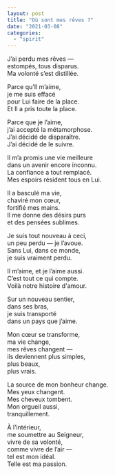 ```yaml
---
layout: post
title: "Où sont mes rêves ?"
date: "2021-03-08"
categories:
  - "spirit"
---
```


J’ai perdu mes rêves —  
estompés, tous disparus.  
Ma volonté s’est distillée.  

Parce qu’Il m’aime,  
je me suis effacé  
pour Lui faire de la place.  
Et Il a pris toute la place.  

Parce que je l’aime,  
j’ai accepté la métamorphose.  
J’ai décidé de disparaître.  
J’ai décidé de le suivre.  

Il m’a promis une vie meilleure  
dans un avenir encore inconnu.  
La confiance a tout remplacé.  
Mes espoirs résident tous en Lui.  

Il a basculé ma vie,  
chaviré mon cœur,  
fortifié mes mains.  
Il me donne des désirs purs  
et des pensées sublimes.  

Je suis tout nouveau à ceci,  
un peu perdu — je l’avoue.  
Sans Lui, dans ce monde,  
je suis vraiment perdu.  

Il m’aime, et je l’aime aussi.  
C’est tout ce qui compte.  
Voilà notre histoire d'amour.  

Sur un nouveau sentier,  
dans ses bras,  
je suis transporté  
dans un pays que j’aime.  

Mon cœur se transforme,  
ma vie change,  
mes rêves changent —  
ils deviennent plus simples,  
plus beaux,  
plus vrais.  

La source de mon bonheur change.  
Mes yeux changent.  
Mes cheveux tombent.  
Mon orgueil aussi,  
tranquillement.  

À l’intérieur,  
me soumettre au Seigneur,  
vivre de sa volonté,  
comme vivre de l’air —  
tel est mon idéal.  
Telle est ma passion.  

